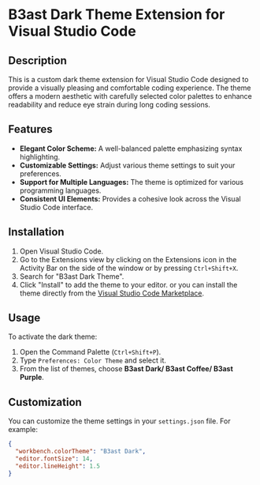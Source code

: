 # B3ast Dark Theme Extension for Visual Studio Code

## Description

This is a custom dark theme extension for Visual Studio Code designed to provide a visually pleasing and comfortable coding experience. The theme offers a modern aesthetic with carefully selected color palettes to enhance readability and reduce eye strain during long coding sessions.

## Features

- **Elegant Color Scheme:** A well-balanced palette emphasizing syntax highlighting.
- **Customizable Settings:** Adjust various theme settings to suit your preferences.
- **Support for Multiple Languages:** The theme is optimized for various programming languages.
- **Consistent UI Elements:** Provides a cohesive look across the Visual Studio Code interface.

## Installation

1. Open Visual Studio Code.
2. Go to the Extensions view by clicking on the Extensions icon in the Activity Bar on the side of the window or by pressing `Ctrl+Shift+X`.
3. Search for "B3ast Dark Theme".
4. Click "Install" to add the theme to your editor.
   or you can install the theme directly from the [Visual Studio Code Marketplace](https://marketplace.visualstudio.com/items?itemName=ShohorabHShawon.b3ast).

## Usage

To activate the dark theme:

1. Open the Command Palette (`Ctrl+Shift+P`).
2. Type `Preferences: Color Theme` and select it.
3. From the list of themes, choose **B3ast Dark/ B3ast Coffee/ B3ast Purple**.

## Customization

You can customize the theme settings in your `settings.json` file. For example:

```json
{
  "workbench.colorTheme": "B3ast Dark",
  "editor.fontSize": 14,
  "editor.lineHeight": 1.5
}
```
